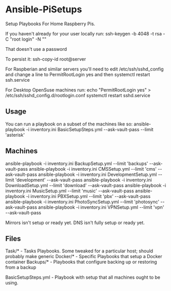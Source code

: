 # Ansible-PiSetups
Setup Playbooks For Home Raspberry Pis.

If you haven't already for your user locally run: ssh-keygen -b 4048 -t rsa -C "root login" -N ""

That doesn't use a password

To persist it: ssh-copy-id root@server

For Raspberian and similar servers you'll need to edit /etc/ssh/sshd_config
and change a line to PermitRootLogin yes
and then systemctl restart ssh.service

For Desktop OpenSuse machines run:
echo "PermitRootLogin yes" > /etc/ssh/sshd_config.d/rootlogin.conf
systemctl restart sshd.service

## Usage
You can run a playbook on a subset of the machines like so:
ansible-playbook -i inventory.ini BasicSetupSteps.yml --ask-vault-pass --limit 'asterisk'

## Machines
ansible-playbook -i inventory.ini BackupSetup.yml --limit 'backups' --ask-vault-pass
ansible-playbook -i inventory.ini CMSSetup.yml --limit 'cms' --ask-vault-pass
ansible-playbook -i inventory.ini DevelopmentSetup.yml --limit 'development' --ask-vault-pass
ansible-playbook -i inventory.ini DownloadSetup.yml --limit 'download' --ask-vault-pass
ansible-playbook -i inventory.ini MusicSetup.yml --limit 'music' --ask-vault-pass
ansible-playbook -i inventory.ini PBXSetup.yml --limit 'pbx' --ask-vault-pass
ansible-playbook -i inventory.ini PhotoSyncSetup.yml --limit 'photosync' --ask-vault-pass
ansible-playbook -i inventory.ini VPNSetup.yml --limit 'vpn' --ask-vault-pass

Mirrors isn't setup or ready yet.
DNS isn't fully setup or ready yet.

## Files
Task/* - Tasks Playbooks.  Some tweaked for a particular host; should probably make generic
Docker/* - Specific Playbooks that setup a Docker container
Backups/* - Playbooks that configure backing up or restoring from a backup

BasicSetupSteps.yml - Playbook with setup that all machines ought to be using.
